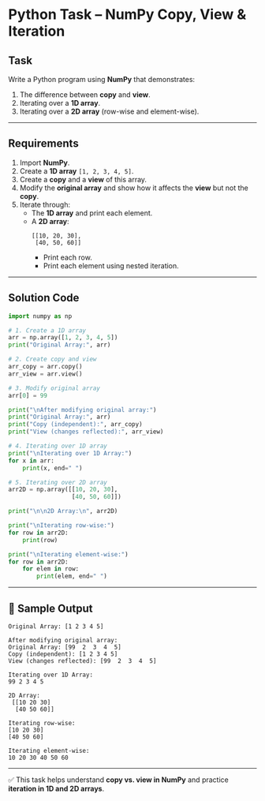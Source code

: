 # Python Task – NumPy Copy, View & Iteration

## Task
Write a Python program using **NumPy** that demonstrates:

1. The difference between **copy** and **view**.  
2. Iterating over a **1D array**.  
3. Iterating over a **2D array** (row-wise and element-wise).  

---

## Requirements
1. Import **NumPy**.  
2. Create a **1D array** `[1, 2, 3, 4, 5]`.  
3. Create a **copy** and a **view** of this array.  
4. Modify the **original array** and show how it affects the **view** but not the **copy**.  
5. Iterate through:  
   - The **1D array** and print each element.  
   - A **2D array**:  
     ```
     [[10, 20, 30],
      [40, 50, 60]]
     ```  
     - Print each row.  
     - Print each element using nested iteration.  

---

## Solution Code
```python
import numpy as np

# 1. Create a 1D array
arr = np.array([1, 2, 3, 4, 5])
print("Original Array:", arr)

# 2. Create copy and view
arr_copy = arr.copy()
arr_view = arr.view()

# 3. Modify original array
arr[0] = 99

print("\nAfter modifying original array:")
print("Original Array:", arr)
print("Copy (independent):", arr_copy)
print("View (changes reflected):", arr_view)

# 4. Iterating over 1D array
print("\nIterating over 1D Array:")
for x in arr:
    print(x, end=" ")

# 5. Iterating over 2D array
arr2D = np.array([[10, 20, 30],
                  [40, 50, 60]])

print("\n\n2D Array:\n", arr2D)

print("\nIterating row-wise:")
for row in arr2D:
    print(row)

print("\nIterating element-wise:")
for row in arr2D:
    for elem in row:
        print(elem, end=" ")
````

---

## 🎯 Sample Output

```
Original Array: [1 2 3 4 5]

After modifying original array:
Original Array: [99  2  3  4  5]
Copy (independent): [1 2 3 4 5]
View (changes reflected): [99  2  3  4  5]

Iterating over 1D Array:
99 2 3 4 5 

2D Array:
 [[10 20 30]
  [40 50 60]]

Iterating row-wise:
[10 20 30]
[40 50 60]

Iterating element-wise:
10 20 30 40 50 60
```

---

✅ This task helps understand **copy vs. view in NumPy** and practice **iteration in 1D and 2D arrays**.

